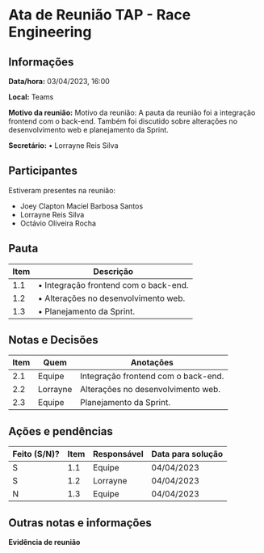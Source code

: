 # Ata de Reunião TAP - Race Engineering

## Informações
**Data/hora:** 03/04/2023, 16:00

**Local:** Teams

**Motivo da reunião:** Motivo da reunião: A pauta da reunião foi a integração frontend com o back-end. Também foi discutido sobre alterações no desenvolvimento web e planejamento da Sprint. 

**Secretário:** •	Lorrayne Reis Silva

## Participantes
Estiveram presentes na reunião:
- Joey Clapton Maciel Barbosa Santos
- Lorrayne Reis Silva
- Octávio Oliveira Rocha



## Pauta

Item | Descrição
---- | ----
1.1 | • Integração frontend com o back-end.   
1.2 | • Alterações no desenvolvimento web.
1.3 | • Planejamento da Sprint.


## Notas e Decisões
Item | Quem | Anotações |
---- | ---- | ---- |
2.1 | Equipe| Integração frontend com o back-end.  |
2.2 | Lorrayne | Alterações no desenvolvimento web. |
2.3 | Equipe | Planejamento da Sprint.   |



## Ações e pendências
| Feito (S/N)? | Item | Responsável | Data para solução |
| ---- | ---- | ---- | ---- |
| S | 1.1| Equipe | 04/04/2023 |
| S | 1.2| Lorrayne | 04/04/2023 |
| N | 1.3| Equipe | 04/04/2023 |



## Outras notas e informações

**Evidência de reunião**


